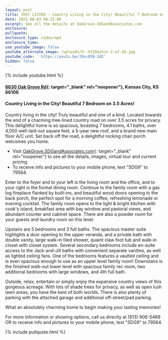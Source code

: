```yaml
---
layout: post
title: JUST LISTED ~ Country Living in the City! Beautiful 7 Bedroom on 3.5 Acres!
date: 2021-08-03 00:31:00
excerpt: See all the details at OakGrove.SDGandAssociates.com
enclosure:
pullquote:
enclosure_type: video/mp4
enclosure_time:
use_youtube_image: false
youtube_alternate_image: /uploads/0--5129ashst-2-of-26.jpg
youtube_code: ' https://youtu.be/J9ocQYB-2dI'
hidden: false
---
```

{% include youtube.html %}

#### [6630 Oak Grove Rd](http://oakgrove.ihousenet.com/){: target="_blank" rel="noopener"}, Kansas City, KS 66106

#### Country Living in the City\! Beautiful 7 Bedroom on 3.5 Acres\!

Country living in the city\! Truly beautiful and one of a kind. Located towards the end of a charming tree-lined country road on over 3.5 acres for privacy. This delightful home is so spacious, boasting 7 bedrooms, 4.1 baths, over 4,000 well-laid-out square feet, a 5-year new roof, and a brand new main floor A/C unit. Set back off the road, a delightful rocking chair porch welcomes you home.

* Visit [OakGrove.SDGandAssociates.com](http://oakgrove.ihousenet.com/){: target="_blank" rel="noopener"} to see all the details, images, virtual tour and current pricing.
* To receive info and pictures to your mobile phone, text "SDG9" to 79564.

Enter to the foyer and to your left is the living room and the office, and to your right is the formal dining room. Continue to the family room with a gas log fireplace flanked by built-ins, and beautiful wood doors opening to the back porch, the perfect spot for a morning coffee, refreshing lemonade or evening cocktail. The family room opens to the light & bright kitchen with cook's island, breakfast area with bay window and pastoral views, and abundant counter and cabinet space. There are also a powder room for your guests and laundry room on this level.

Upstairs are 5 bedrooms and 3 full baths. The spacious master suite highlights a door opening to the upper veranda, and a private bath with double vanity, large walk-in tiled shower, quaint claw foot tub and walk-in closet with closet system. Several secondary bedrooms include en-suite access to the Jack-and-Jill baths with convenient separate vanities, as well as lighted ceiling fans. One of the bedrooms features a vaulted ceiling and is even spacious enough to use as an upper level family room\! Downstairs is the finished walk-out lower level with spacious family rec room, two additional bedrooms with large windows, and 4th full bath.

Outside, relax, entertain or simply enjoy the expansive country views of this gorgeous acreage. With lots of shade trees for privacy, as well as open lush lawn areas, you have the best of both worlds. There is also plenty of parking with the attached garage and additional off-street/pad parking.

What an absolutely charming home to begin making your lasting memories\!

For more information or showing options, call us directly at (913) 906-5489 OR to receive info and pictures to your mobile phone, text "SDG9" to 79564.

{% include pullquote.html %}
